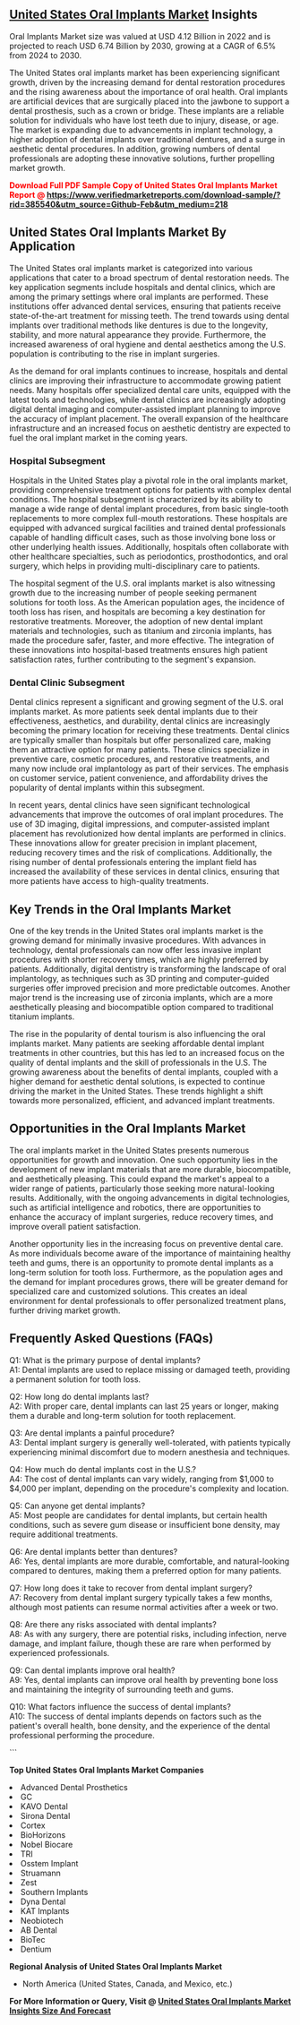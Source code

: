 <h2><a href="https://www.verifiedmarketreports.com/download-sample/?rid=385540&amp;utm_source=Github-Feb&amp;utm_medium=218" target="_blank">United States Oral Implants Market</a> Insights</h2><p>Oral Implants Market size was valued at USD 4.12 Billion in 2022 and is projected to reach USD 6.74 Billion by 2030, growing at a CAGR of 6.5% from 2024 to 2030.</p><p> <p>The United States oral implants market has been experiencing significant growth, driven by the increasing demand for dental restoration procedures and the rising awareness about the importance of oral health. Oral implants are artificial devices that are surgically placed into the jawbone to support a dental prosthesis, such as a crown or bridge. These implants are a reliable solution for individuals who have lost teeth due to injury, disease, or age. The market is expanding due to advancements in implant technology, a higher adoption of dental implants over traditional dentures, and a surge in aesthetic dental procedures. In addition, growing numbers of dental professionals are adopting these innovative solutions, further propelling market growth. <b><p><span class=""><span style="color: #ff0000;"><strong>Download Full PDF Sample Copy of United States Oral Implants Market Report</strong> @ </span><a href="https://www.verifiedmarketreports.com/download-sample/?rid=385540&amp;utm_source=Github-Feb&amp;utm_medium=218" target="_blank">https://www.verifiedmarketreports.com/download-sample/?rid=385540&amp;utm_source=Github-Feb&amp;utm_medium=218</a></span></p></b></p> <h2>United States Oral Implants Market By Application</h2> <p>The United States oral implants market is categorized into various applications that cater to a broad spectrum of dental restoration needs. The key application segments include hospitals and dental clinics, which are among the primary settings where oral implants are performed. These institutions offer advanced dental services, ensuring that patients receive state-of-the-art treatment for missing teeth. The trend towards using dental implants over traditional methods like dentures is due to the longevity, stability, and more natural appearance they provide. Furthermore, the increased awareness of oral hygiene and dental aesthetics among the U.S. population is contributing to the rise in implant surgeries.</p> <p>As the demand for oral implants continues to increase, hospitals and dental clinics are improving their infrastructure to accommodate growing patient needs. Many hospitals offer specialized dental care units, equipped with the latest tools and technologies, while dental clinics are increasingly adopting digital dental imaging and computer-assisted implant planning to improve the accuracy of implant placement. The overall expansion of the healthcare infrastructure and an increased focus on aesthetic dentistry are expected to fuel the oral implant market in the coming years.</p> <h3>Hospital Subsegment</h3> <p>Hospitals in the United States play a pivotal role in the oral implants market, providing comprehensive treatment options for patients with complex dental conditions. The hospital subsegment is characterized by its ability to manage a wide range of dental implant procedures, from basic single-tooth replacements to more complex full-mouth restorations. These hospitals are equipped with advanced surgical facilities and trained dental professionals capable of handling difficult cases, such as those involving bone loss or other underlying health issues. Additionally, hospitals often collaborate with other healthcare specialties, such as periodontics, prosthodontics, and oral surgery, which helps in providing multi-disciplinary care to patients.</p> <p>The hospital segment of the U.S. oral implants market is also witnessing growth due to the increasing number of people seeking permanent solutions for tooth loss. As the American population ages, the incidence of tooth loss has risen, and hospitals are becoming a key destination for restorative treatments. Moreover, the adoption of new dental implant materials and technologies, such as titanium and zirconia implants, has made the procedure safer, faster, and more effective. The integration of these innovations into hospital-based treatments ensures high patient satisfaction rates, further contributing to the segment's expansion.</p> <h3>Dental Clinic Subsegment</h3> <p>Dental clinics represent a significant and growing segment of the U.S. oral implants market. As more patients seek dental implants due to their effectiveness, aesthetics, and durability, dental clinics are increasingly becoming the primary location for receiving these treatments. Dental clinics are typically smaller than hospitals but offer personalized care, making them an attractive option for many patients. These clinics specialize in preventive care, cosmetic procedures, and restorative treatments, and many now include oral implantology as part of their services. The emphasis on customer service, patient convenience, and affordability drives the popularity of dental implants within this subsegment.</p> <p>In recent years, dental clinics have seen significant technological advancements that improve the outcomes of oral implant procedures. The use of 3D imaging, digital impressions, and computer-assisted implant placement has revolutionized how dental implants are performed in clinics. These innovations allow for greater precision in implant placement, reducing recovery times and the risk of complications. Additionally, the rising number of dental professionals entering the implant field has increased the availability of these services in dental clinics, ensuring that more patients have access to high-quality treatments.</p> <h2>Key Trends in the Oral Implants Market</h2> <p>One of the key trends in the United States oral implants market is the growing demand for minimally invasive procedures. With advances in technology, dental professionals can now offer less invasive implant procedures with shorter recovery times, which are highly preferred by patients. Additionally, digital dentistry is transforming the landscape of oral implantology, as techniques such as 3D printing and computer-guided surgeries offer improved precision and more predictable outcomes. Another major trend is the increasing use of zirconia implants, which are a more aesthetically pleasing and biocompatible option compared to traditional titanium implants.</p> <p>The rise in the popularity of dental tourism is also influencing the oral implants market. Many patients are seeking affordable dental implant treatments in other countries, but this has led to an increased focus on the quality of dental implants and the skill of professionals in the U.S. The growing awareness about the benefits of dental implants, coupled with a higher demand for aesthetic dental solutions, is expected to continue driving the market in the United States. These trends highlight a shift towards more personalized, efficient, and advanced implant treatments.</p> <h2>Opportunities in the Oral Implants Market</h2> <p>The oral implants market in the United States presents numerous opportunities for growth and innovation. One such opportunity lies in the development of new implant materials that are more durable, biocompatible, and aesthetically pleasing. This could expand the market's appeal to a wider range of patients, particularly those seeking more natural-looking results. Additionally, with the ongoing advancements in digital technologies, such as artificial intelligence and robotics, there are opportunities to enhance the accuracy of implant surgeries, reduce recovery times, and improve overall patient satisfaction.</p> <p>Another opportunity lies in the increasing focus on preventive dental care. As more individuals become aware of the importance of maintaining healthy teeth and gums, there is an opportunity to promote dental implants as a long-term solution for tooth loss. Furthermore, as the population ages and the demand for implant procedures grows, there will be greater demand for specialized care and customized solutions. This creates an ideal environment for dental professionals to offer personalized treatment plans, further driving market growth.</p> <h2>Frequently Asked Questions (FAQs)</h2> <p>Q1: What is the primary purpose of dental implants?<br> A1: Dental implants are used to replace missing or damaged teeth, providing a permanent solution for tooth loss.</p> <p>Q2: How long do dental implants last?<br> A2: With proper care, dental implants can last 25 years or longer, making them a durable and long-term solution for tooth replacement.</p> <p>Q3: Are dental implants a painful procedure?<br> A3: Dental implant surgery is generally well-tolerated, with patients typically experiencing minimal discomfort due to modern anesthesia and techniques.</p> <p>Q4: How much do dental implants cost in the U.S.?<br> A4: The cost of dental implants can vary widely, ranging from $1,000 to $4,000 per implant, depending on the procedure's complexity and location.</p> <p>Q5: Can anyone get dental implants?<br> A5: Most people are candidates for dental implants, but certain health conditions, such as severe gum disease or insufficient bone density, may require additional treatments.</p> <p>Q6: Are dental implants better than dentures?<br> A6: Yes, dental implants are more durable, comfortable, and natural-looking compared to dentures, making them a preferred option for many patients.</p> <p>Q7: How long does it take to recover from dental implant surgery?<br> A7: Recovery from dental implant surgery typically takes a few months, although most patients can resume normal activities after a week or two.</p> <p>Q8: Are there any risks associated with dental implants?<br> A8: As with any surgery, there are potential risks, including infection, nerve damage, and implant failure, though these are rare when performed by experienced professionals.</p> <p>Q9: Can dental implants improve oral health?<br> A9: Yes, dental implants can improve oral health by preventing bone loss and maintaining the integrity of surrounding teeth and gums.</p> <p>Q10: What factors influence the success of dental implants?<br> A10: The success of dental implants depends on factors such as the patient's overall health, bone density, and the experience of the dental professional performing the procedure.</p> ```</p><p><strong>Top United States Oral Implants Market Companies</strong></p><div data-test-id=""><p><li>Advanced Dental Prosthetics</li><li> GC</li><li> KAVO Dental</li><li> Sirona Dental</li><li> Cortex</li><li> BioHorizons</li><li> Nobel Biocare</li><li> TRI</li><li> Osstem Implant</li><li> Struamann</li><li> Zest</li><li> Southern Implants</li><li> Dyna Dental</li><li> KAT Implants</li><li> Neobiotech</li><li> AB Dental</li><li> BioTec</li><li> Dentium</li></p><div><strong>Regional Analysis of&nbsp;United States Oral Implants Market</strong></div><ul><li dir="ltr"><p dir="ltr">North America&nbsp;(United States, Canada, and Mexico, etc.)</p></li></ul><p><strong>For More Information or Query, Visit @&nbsp;</strong><strong><a href="https://www.verifiedmarketreports.com/product/oral-implants-market/?utm_source=Github-Feb&amp;utm_medium=218" target="_blank">United States Oral Implants Market Insights Size And Forecast</a></strong></p></div>
